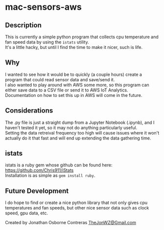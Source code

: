 # mac-sensors-aws

## Description
This is currently a simple python program that collects cpu temperature and fan speed data by using the `istats` utility.  
It's a little hacky, but until I find the time to make it nicer, such is life.

## Why
I wanted to see how it would be to quickly (a couple hours) create a program that could read sensor data and save/send it.  
I also wanted to play around with AWS some more, so this program can either save data to a CSV file or send it to AWS IoT Analytics. Documentation on how to set this up in AWS will come in the future.

## Considerations
The .py file is just a straight dump from a Jupyter Notebook (.ipynb), and I haven't tested it yet, so it may not do anything particularly useful.  
Setting the data retreival frequency too high will cause issues where it won't actually do it that fast and will end up extending the data gathering time.

## istats
istats is a ruby gem whose github can be found here:
<a href="https://github.com/Chris911/iStats">https://github.com/Chris911/iStats</a>  
Installation is as simple as `gem install ruby`.

## Future Development
I do hope to find or create a nice python library that not only gives cpu temperatures and fan speeds, but other nice sensor data such as clock speed, gpu data, etc.

Created by Jonathan Osborne Contreras  TheJonWZ@Gmail.com